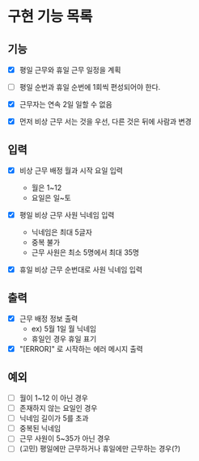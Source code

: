# 구현 기능 목록


## 기능

* [x] 평일 근무와 휴일 근무 일정을 계획
* [ ] 평일 순번과 휴일 순번에 1회씩 편성되어야 한다.
* [x] 근무자는 연속 2일 일할 수 없음
* [x] 먼저 비상 근무 서는 것을 우선, 다른 것은 뒤에 사람과 변경


## 입력

* [x] 비상 근무 배정 월과 시작 요일 입력
  * 월은 1~12
  * 요일은 일~토
* [x] 평일 비상 근무 사원 닉네임 입력
  * 닉네임은 최대 5글자
  * 중복 불가
  * 근무 사원은 최소 5명에서 최대 35명
* [x] 휴일 비상 근무 순번대로 사원 닉네임 입력


## 출력

* [x] 근무 배정 정보 출력
  * ex) 5월 1일 월 닉네임
  * 휴일인 경우 휴일 표기
* [x] "[ERROR]" 로 시작하는 에러 메시지 출력

## 예외

* [ ] 월이 1~12 이 아닌 경우
* [ ] 존재하지 않는 요일인 경우
* [ ] 닉네임 길이가 5를 초과
* [ ] 중복된 닉네임
* [ ] 근무 사원이 5~35가 아닌 경우
* [ ] (고민) 평일에만 근무하거나 휴일에만 근무하는 경우(?)